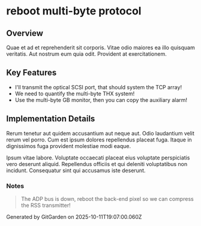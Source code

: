 # reboot multi-byte protocol

## Overview
Quae et ad et reprehenderit sit corporis. Vitae odio maiores ea illo quisquam veritatis. Aut nostrum eum quia odit. Provident at exercitationem.

## Key Features
- I'll transmit the optical SCSI port, that should system the TCP array!
- We need to quantify the multi-byte THX system!
- Use the multi-byte GB monitor, then you can copy the auxiliary alarm!

## Implementation Details
Rerum tenetur aut quidem accusantium aut neque aut. Odio laudantium velit rerum vel porro. Cum est ipsum dolores repellendus placeat fuga. Itaque in dignissimos fuga provident molestiae modi eaque.
 Ipsum vitae labore. Voluptate occaecati placeat eius voluptate perspiciatis vero deserunt aliquid. Repellendus officiis et qui deleniti voluptatibus non incidunt. Consequatur sint qui accusamus iste deserunt.

### Notes
> The ADP bus is down, reboot the back-end pixel so we can compress the RSS transmitter!

Generated by GitGarden on 2025-10-11T19:07:00.060Z
